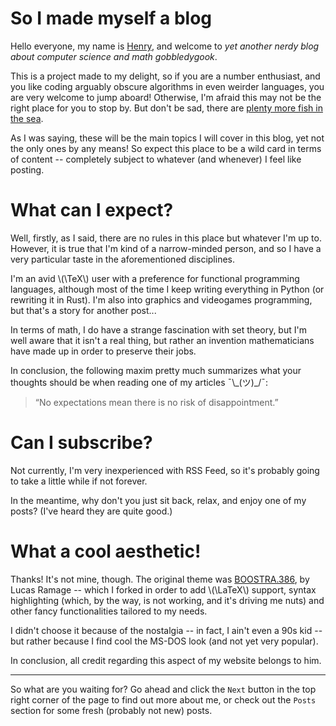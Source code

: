 # So I made myself a blog

Hello everyone, my name is [Henry](about.md), and welcome to _yet another nerdy blog about computer science and math gobbledygook_.

This is a project made to my delight, so if you are a number enthusiast, and you like coding arguably obscure algorithms in even weirder languages, you are very welcome to jump aboard! Otherwise, I'm afraid this may not be the right place for you to stop by. But don't be sad, there are [plenty more fish in the sea](https://youtu.be/dQw4w9WgXcQ).

As I was saying, these will be the main topics I will cover in this blog, yet not the only ones by any means! So expect this place to be a wild card in terms of content -- completely subject to whatever (and whenever) I feel like posting.

# What can I expect?
Well, firstly, as I said, there are no rules in this place but whatever I'm up to. However, it is true that I'm kind of a narrow-minded person, and so I have a very particular taste in the aforementioned disciplines.

I'm an avid \\(\TeX\\) user with a preference for functional programming languages, although most of the time I keep writing everything in Python (or rewriting it in Rust). I'm also into graphics and videogames programming, but that's a story for another post...

In terms of math, I do have a strange fascination with set theory, but I'm well aware that it isn't a real thing, but rather an invention mathematicians have made up in order to preserve their jobs.

In conclusion, the following maxim pretty much summarizes what your thoughts should be when reading one of my articles ¯\\\_(ツ)_/¯:
> “No expectations mean there is no risk of disappointment.”

# Can I subscribe?
Not currently, I'm very inexperienced with RSS Feed, so it's probably going to take a little while if not forever.

In the meantime, why don't you just sit back, relax, and enjoy one of my posts? (I've heard they are quite good.)

# What a cool aesthetic!
Thanks! It's not mine, though. The original theme was [BOOSTRA.386](https://gitlab.com/lramage/mkdocs-bootstrap386), by Lucas Ramage -- which I forked in order to add \\(\LaTeX\\) support, syntax highlighting (which, by the way, is not working, and it's driving me nuts) and other fancy functionalities tailored to my needs.

I didn't choose it because of the nostalgia -- in fact, I ain't even a 90s kid -- but rather because I find cool the MS-DOS look (and not yet very popular).

In conclusion, all credit regarding this aspect of my website belongs to him.

<hr>

So what are you waiting for? Go ahead and click the `Next` button in the top right corner of the page to find out more about me, or check out the `Posts` section for some fresh (probably not new) posts.
